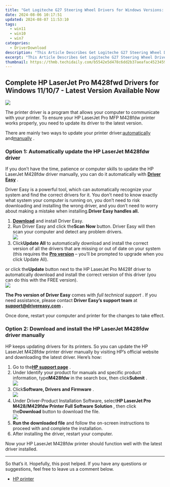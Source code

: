 ```yaml
---
title: "Get Logiteche G27 Steering Wheel Drivers for Windows Versions: Win 11/10/7"
date: 2024-08-06 10:17:51
updated: 2024-08-07 11:53:10
tags:
  - win11
  - win10
  - win7
categories:
  - DriverDownload
description: "This Article Describes Get Logiteche G27 Steering Wheel Drivers for Windows Versions: Win 11/10/7"
excerpt: "This Article Describes Get Logiteche G27 Steering Wheel Drivers for Windows Versions: Win 11/10/7"
thumbnail: https://thmb.techidaily.com/b5542e5d478c6dd2b37aeafac45234590634d7908fe5bd91d26afaf4f0bb4343.jpg
---
```


## Complete HP LaserJet Pro M428fwd Drivers for Windows 11/10/7 - Latest Version Available Now

![](https://images.drivereasy.com/wp-content/uploads/2021/07/hp-LJM428fdw-printer.jpg)

 The printer driver is a program that allows your computer to communicate with your printer. To ensure your HP LaserJet Pro MFP M428fdw printer works properly, you need to update its driver to the latest version.

 There are mainly two ways to update your printer driver:[automatically](https://tools.techidaily.com/drivereasy/download/) and[manually](https://tools.techidaily.com/drivereasy/download/) .

### Option 1: Automatically update the HP LaserJet M428fdw driver

 If you don’t have the time, patience or computer skills to update the HP LaserJet M428fdw driver manually, you can do it automatically with **[Driver Easy](https://tools.techidaily.com/drivereasy/download/)**  .

 Driver Easy is a powerful tool, which can automatically recognize your system and find the correct drivers for it. You don’t need to know exactly what system your computer is running on, you don’t need to risk downloading and installing the wrong driver, and you don’t need to worry about making a mistake when installing.**Driver Easy handles all.**

1. **[Download](https://tools.techidaily.com/drivereasy/download/)**  and install Driver Easy.
2. Run Driver Easy and click the**Scan Now** button. Driver Easy will then scan your computer and detect any problem drivers.  
![](https://images.drivereasy.com/wp-content/uploads/2021/07/scan-18.jpg)
3. Click**Update All** to automatically download and install the correct version of all the drivers that are missing or out of date on your system (this requires the **[Pro version](https://tools.techidaily.com/drivereasy/download/)**  – you’ll be prompted to upgrade when you click Update All).  

 or click the**Update** button next to the HP LaserJet Pro M428f driver to automatically download and install the correct version of this driver (you can do this with the FREE version).  
![](https://images.drivereasy.com/wp-content/uploads/2021/07/hp-ljm428.jpg)

**The Pro version of Driver Easy** comes with _full technical support_ . If you need assistance, please contact **Driver Easy’s support team** at **[support@drivereasy.com](https://tools.techidaily.com/drivereasy/download/) .**

 Once done, restart your computer and printer for the changes to take effect.

### Option 2: Download and install the HP LaserJet M428fdw driver manually

 HP keeps updating drivers for its printers. So you can update the HP LaserJet M428fdw printer driver manually by visiting HP’s official website and downloading the latest driver. Here’s how:

1. Go to the[**HP support page**](https://support.hp.com/us-en) .
2. Under Identify your product for manuals and specific product information, type**M428fdw** in the search box, then click**Submit** .  
![](https://images.drivereasy.com/wp-content/uploads/2021/07/m428fdw.jpg)
3. Click**Software, Drivers and Firmware** .  
![](https://images.drivereasy.com/wp-content/uploads/2021/07/software-drivers-firmware.jpg)
4. Under Driver-Product Installation Software, select**HP LaserJet Pro M428/M429fdw Printer Full Software Solution** , then click the**Download** button to download the file.  
![](https://images.drivereasy.com/wp-content/uploads/2021/07/HP-LaserJet-Pro-M428-M429fdw-Printer.jpg)
5. **Run the downloaded file** and follow the on-screen instructions to proceed with and complete the installation.
6. After installing the driver, restart your computer.

 Now your HP LaserJet M428fdw printer should function well with the latest driver installed.

---

 So that’s it. Hopefully, this post helped. If you have any questions or suggestions, feel free to leave us a comment below.

* [HP printer](https://tools.techidaily.com/drivereasy/download/)

<ins class="adsbygoogle"
     style="display:block"
     data-ad-format="autorelaxed"
     data-ad-client="ca-pub-7571918770474297"
     data-ad-slot="1223367746"></ins>



<ins class="adsbygoogle"
     style="display:block"
     data-ad-client="ca-pub-7571918770474297"
     data-ad-slot="8358498916"
     data-ad-format="auto"
     data-full-width-responsive="true"></ins>

